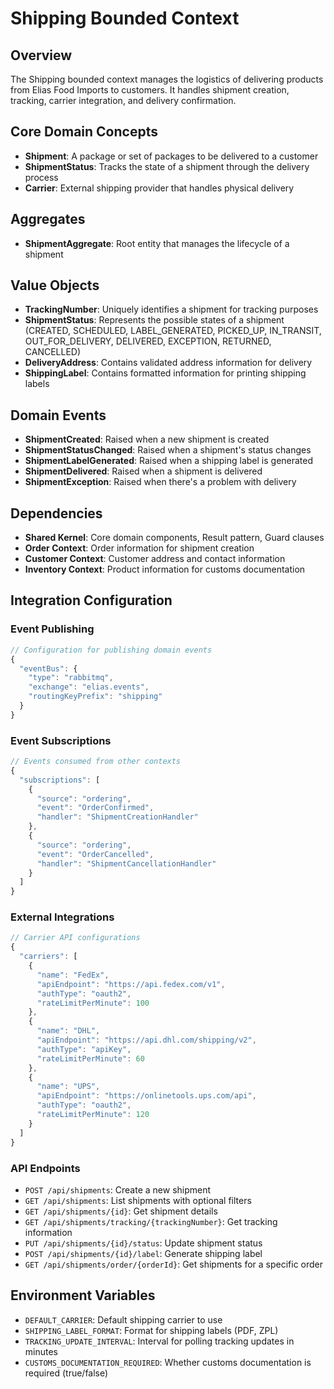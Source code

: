 # Shipping Bounded Context

## Overview
The Shipping bounded context manages the logistics of delivering products from Elias Food Imports to customers. It handles shipment creation, tracking, carrier integration, and delivery confirmation.

## Core Domain Concepts
- **Shipment**: A package or set of packages to be delivered to a customer
- **ShipmentStatus**: Tracks the state of a shipment through the delivery process
- **Carrier**: External shipping provider that handles physical delivery

## Aggregates
- **ShipmentAggregate**: Root entity that manages the lifecycle of a shipment

## Value Objects
- **TrackingNumber**: Uniquely identifies a shipment for tracking purposes
- **ShipmentStatus**: Represents the possible states of a shipment (CREATED, SCHEDULED, LABEL_GENERATED, PICKED_UP, IN_TRANSIT, OUT_FOR_DELIVERY, DELIVERED, EXCEPTION, RETURNED, CANCELLED)
- **DeliveryAddress**: Contains validated address information for delivery
- **ShippingLabel**: Contains formatted information for printing shipping labels

## Domain Events
- **ShipmentCreated**: Raised when a new shipment is created
- **ShipmentStatusChanged**: Raised when a shipment's status changes
- **ShipmentLabelGenerated**: Raised when a shipping label is generated
- **ShipmentDelivered**: Raised when a shipment is delivered
- **ShipmentException**: Raised when there's a problem with delivery

## Dependencies
- **Shared Kernel**: Core domain components, Result pattern, Guard clauses
- **Order Context**: Order information for shipment creation
- **Customer Context**: Customer address and contact information
- **Inventory Context**: Product information for customs documentation

## Integration Configuration

### Event Publishing
```typescript
// Configuration for publishing domain events
{
  "eventBus": {
    "type": "rabbitmq",
    "exchange": "elias.events",
    "routingKeyPrefix": "shipping"
  }
}
```

### Event Subscriptions
```typescript
// Events consumed from other contexts
{
  "subscriptions": [
    {
      "source": "ordering",
      "event": "OrderConfirmed",
      "handler": "ShipmentCreationHandler"
    },
    {
      "source": "ordering",
      "event": "OrderCancelled",
      "handler": "ShipmentCancellationHandler"
    }
  ]
}
```

### External Integrations
```typescript
// Carrier API configurations
{
  "carriers": [
    {
      "name": "FedEx",
      "apiEndpoint": "https://api.fedex.com/v1",
      "authType": "oauth2",
      "rateLimitPerMinute": 100
    },
    {
      "name": "DHL",
      "apiEndpoint": "https://api.dhl.com/shipping/v2",
      "authType": "apiKey",
      "rateLimitPerMinute": 60
    },
    {
      "name": "UPS",
      "apiEndpoint": "https://onlinetools.ups.com/api",
      "authType": "oauth2",
      "rateLimitPerMinute": 120
    }
  ]
}
```

### API Endpoints
- `POST /api/shipments`: Create a new shipment
- `GET /api/shipments`: List shipments with optional filters
- `GET /api/shipments/{id}`: Get shipment details
- `GET /api/shipments/tracking/{trackingNumber}`: Get tracking information
- `PUT /api/shipments/{id}/status`: Update shipment status
- `POST /api/shipments/{id}/label`: Generate shipping label
- `GET /api/shipments/order/{orderId}`: Get shipments for a specific order

## Environment Variables
- `DEFAULT_CARRIER`: Default shipping carrier to use
- `SHIPPING_LABEL_FORMAT`: Format for shipping labels (PDF, ZPL)
- `TRACKING_UPDATE_INTERVAL`: Interval for polling tracking updates in minutes
- `CUSTOMS_DOCUMENTATION_REQUIRED`: Whether customs documentation is required (true/false)
